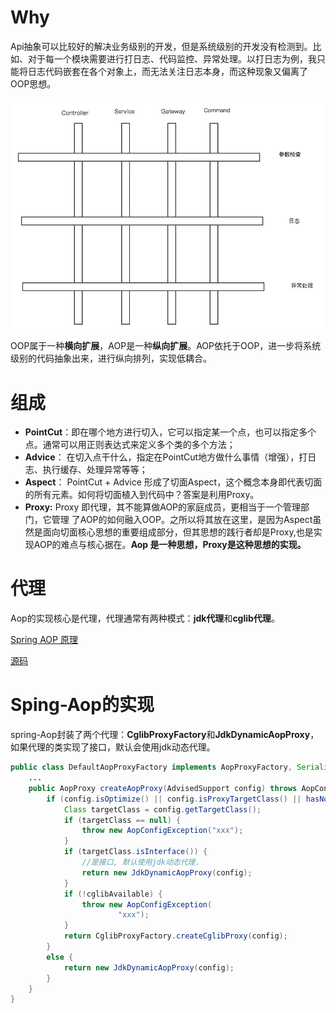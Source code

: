 # Why

Api抽象可以比较好的解决业务级别的开发，但是系统级别的开发没有检测到。比如、对于每一个模块需要进行打日志、代码监控、异常处理。以打日志为例，我只能将日志代码嵌套在各个对象上，而无法关注日志本身，而这种现象又偏离了OOP思想。

![Spring-Aop例子](Spring-Aop\1.png)

OOP属于一种**横向扩展**，AOP是一种**纵向扩展**。AOP依托于OOP，进一步将系统级别的代码抽象出来，进行纵向排列，实现低耦合。

# 组成

* **PointCut**：即在哪个地方进行切入，它可以指定某一个点，也可以指定多个点。通常可以用正则表达式来定义多个类的多个方法；
* **Advice**： 在切入点干什么，指定在PointCut地方做什么事情（增强），打日志、执行缓存、处理异常等等；
* **Aspect**： PointCut + Advice 形成了切面Aspect，这个概念本身即代表切面的所有元素。如何将切面植入到代码中？答案是利用Proxy。
* **Proxy:** Proxy 即代理，其不能算做AOP的家庭成员，更相当于一个管理部门，它管理 了AOP的如何融入OOP。之所以将其放在这里，是因为Aspect虽然是面向切面核心思想的重要组成部分，但其思想的践行者却是Proxy,也是实现AOP的难点与核心据在。**Aop 是一种思想，Proxy是这种思想的实现。**

# 代理

Aop的实现核心是代理，代理通常有两种模式：**jdk代理**和**cglib代理**。

[Spring AOP 原理](http://www.jianlizhang.com/2018/08/30/Spring-AOP-proxy/)

[源码](https://github.com/Acceml/SpringAOPDemo)

# Sping-Aop的实现

spring-Aop封装了两个代理：**CglibProxyFactory**和**JdkDynamicAopProxy**， 如果代理的类实现了接口，默认会使用jdk动态代理。

```java
public class DefaultAopProxyFactory implements AopProxyFactory, Serializable {
	...
	public AopProxy createAopProxy(AdvisedSupport config) throws AopConfigException {
		if (config.isOptimize() || config.isProxyTargetClass() || hasNoUserSuppliedProxyInterfaces(config)) {
			Class targetClass = config.getTargetClass();
			if (targetClass == null) {
				throw new AopConfigException("xxx");
			}
			if (targetClass.isInterface()) {
				//是接口, 默认使用jdk动态代理.
				return new JdkDynamicAopProxy(config);
			}
			if (!cglibAvailable) {
				throw new AopConfigException(
						"xxx");
			}
			return CglibProxyFactory.createCglibProxy(config);
		}
		else {
			return new JdkDynamicAopProxy(config);
		}
	}
}
```

